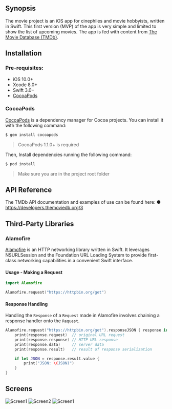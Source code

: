 ## Synopsis
The movie project is an iOS app for cinephiles and movie hobbyists, written in Swift. This first version (MVP) of the app is very simple and limited to show the list of upcoming movies. The app is fed with content from  [The Movie Database (TMDb)](https://www.themoviedb.org/).
## Installation
### Pre-requisites:
- iOS 10.0+
- Xcode 8.0+
- Swift 3.0+
- [CocoaPods](https://cocoapods.org/)

### CocoaPods

[CocoaPods](http://cocoapods.org) is a dependency manager for Cocoa projects. You can install it with the following command:

```bash
$ gem install cocoapods
```

> CocoaPods 1.1.0+ is required

Then, Install dependencies running the following command:

```bash
$ pod install
```
> Make sure you are in the project root folder

## API Reference
The TMDb API documentation and examples of use can be found here:
● https://developers.themoviedb.org/3
## Third-Party Libraries
### Alamofire
[Alamofire](https://github.com/Alamofire/Alamofire) is an HTTP networking library written in Swift. It leverages NSURLSession and the Foundation URL Loading System to provide first-class networking capabilities in a convenient Swift interface.
#### Usage - Making a Request



```swift
import Alamofire

Alamofire.request("https://httpbin.org/get")
```

#### Response Handling

Handling the `Response` of a `Request` made in Alamofire involves chaining a response handler onto the `Request`.

```swift
Alamofire.request("https://httpbin.org/get").responseJSON { response in
    print(response.request)  // original URL request
    print(response.response) // HTTP URL response
    print(response.data)     // server data
    print(response.result)   // result of response serialization

    if let JSON = response.result.value {
        print("JSON: \(JSON)")
    }
}
```

## Screens

![Screen1](http://i.imgur.com/E262FWo.png)
![Screen2](http://i.imgur.com/SKUxzRv.jpg)
![Screen1](http://i.imgur.com/0B3ETNV.png)
